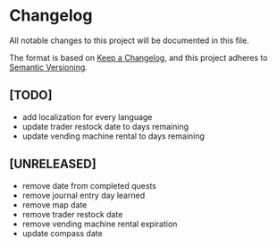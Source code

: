 # Changelog

All notable changes to this project will be documented in this file.

The format is based on [Keep a Changelog](https://keepachangelog.com/en/1.0.0/),
and this project adheres to [Semantic Versioning](https://semver.org/spec/v2.0.0.html).

## [TODO]

- add localization for every language
- update trader restock date to days remaining
- update vending machine rental to days remaining

## [UNRELEASED]

- remove date from completed quests
- remove journal entry day learned
- remove map date
- remove trader restock date
- remove vending machine rental expiration
- update compass date
